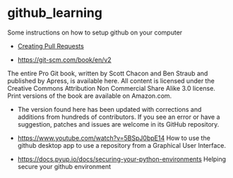 # github_learning
Some instructions on how to setup github on your computer


  - [Creating Pull Requests](https://docs.github.com/en/pull-requests/collaborating-with-pull-requests/proposing-changes-to-your-work-with-pull-requests/about-pull-requests)


  - https://git-scm.com/book/en/v2 <br>  

The entire Pro Git book, written by Scott Chacon and Ben Straub and published by Apress, is available here. All content is licensed under the Creative Commons Attribution Non Commercial Share Alike 3.0 license. Print versions of the book are available on Amazon.com.

  - The version found here has been updated with corrections and additions from hundreds of contributors. If you see an error or have a suggestion, patches and issues are welcome in its GitHub repository. 


  - https://www.youtube.com/watch?v=5BSpJ0bpE14
How to use the github desktop app to use a repository from a Graphical User Interface.



  - https://docs.pyup.io/docs/securing-your-python-environments
Helping secure your github environment
